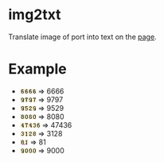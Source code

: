 # img2txt

Translate image of port into text on the [page](http://ip.zdaye.com/).

# Example

+ ![6666](test_picture/m_f77d8c05c7b20079.bmp) => 6666
+ ![9797](test_picture/m_f9b372b8f4c1506a.bmp) => 9797
+ ![9529](test_picture/m_cd78e7327795ae4b.bmp) => 9529
+ ![8080](test_picture/m_b38fae30cb52a1a5.bmp) => 8080
+ ![47436](test_picture/m_a8f09905ed528b0c.bmp) => 47436
+ ![3128](test_picture/m_649ee8012795fd24.bmp) => 3128
+ ![81](test_picture/m_455e8ed280f2cbc2.bmp) => 81
+ ![9000](test_picture/m_72e4cb5b354bfc15.bmp) => 9000
